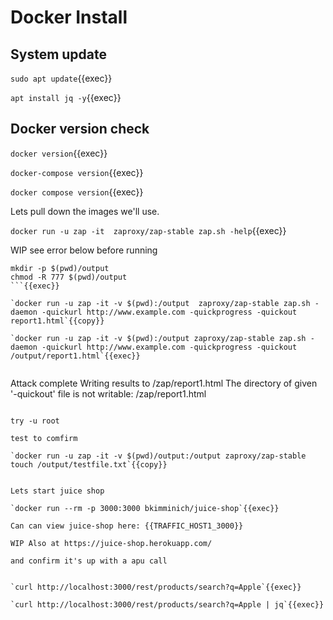 
# Docker Install


## System update

`sudo apt update`{{exec}}

`apt install jq -y`{{exec}}

## Docker version check

`docker version`{{exec}}

`docker-compose version`{{exec}}

`docker compose version`{{exec}}

Lets pull down the images we'll use.



`docker run -u zap -it  zaproxy/zap-stable zap.sh -help`{{exec}}

WIP see error below before running

```
mkdir -p $(pwd)/output
chmod -R 777 $(pwd)/output
```{{exec}}

`docker run -u zap -it -v $(pwd):/output  zaproxy/zap-stable zap.sh -daemon -quickurl http://www.example.com -quickprogress -quickout report1.html`{{copy}}

`docker run -u zap -it -v $(pwd):/output zaproxy/zap-stable zap.sh -daemon -quickurl http://www.example.com -quickprogress -quickout /output/report1.html`{{exec}}


```
Attack complete
Writing results to /zap/report1.html
The directory of given '-quickout' file is not writable:
/zap/report1.html
```

try -u root

test to comfirm

`docker run -u zap -it -v $(pwd)/output:/output zaproxy/zap-stable touch /output/testfile.txt`{{copy}}


Lets start juice shop

`docker run --rm -p 3000:3000 bkimminich/juice-shop`{{exec}}

Can can view juice-shop here: {{TRAFFIC_HOST1_3000}}

WIP Also at https://juice-shop.herokuapp.com/

and confirm it's up with a apu call


`curl http://localhost:3000/rest/products/search?q=Apple`{{exec}}

`curl http://localhost:3000/rest/products/search?q=Apple | jq`{{exec}}

